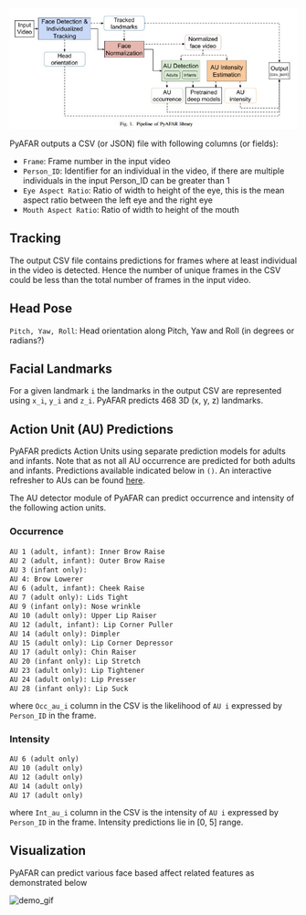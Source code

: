 
![pyafar_pipeline](../images/pyafar_pipeline.JPG)

PyAFAR outputs a CSV (or JSON) file with following columns (or fields):


- `Frame`: Frame number in the input video
- `Person_ID`: Identifier for an individual in the video, if there are multiple individuals in the input Person_ID can be greater than 1
- `Eye Aspect Ratio`: Ratio of width to height of the eye, this is the mean aspect ratio between the left eye and the right eye
- `Mouth Aspect Ratio`: Ratio of width to height of the mouth


## Tracking

The output CSV file contains predictions for frames where at least individual in the video is detected. Hence the number of unique frames in the CSV could be less than the total number of frames in the input video.


## Head Pose

`Pitch, Yaw, Roll`: Head orientation along Pitch, Yaw and Roll (in degrees or radians?)

## Facial Landmarks

For a given landmark `i` the landmarks in the output CSV are represented using `x_i`, `y_i` and `z_i`. PyAFAR predicts 468 3D (x, y, z) landmarks. 


## Action Unit (AU) Predictions

PyAFAR predicts Action Units using separate prediction models for adults and infants. Note that as not all AU occurrence are predicted for both adults and infants. Predictions available indicated below in `()`. An interactive refresher to AUs can be found [here](https://sites.pitt.edu/~jeffcohn/FACSmodule.html).

The AU detector module of PyAFAR can predict occurrence and intensity of the following action units. 

### Occurrence

```
AU 1 (adult, infant): Inner Brow Raise
AU 2 (adult, infant): Outer Brow Raise
AU 3 (infant only): 
AU 4: Brow Lowerer
AU 6 (adult, infant): Cheek Raise
AU 7 (adult only): Lids Tight
AU 9 (infant only): Nose wrinkle
AU 10 (adult only): Upper Lip Raiser
AU 12 (adult, infant): Lip Corner Puller
AU 14 (adult only): Dimpler
AU 15 (adult only): Lip Corner Depressor
AU 17 (adult only): Chin Raiser
AU 20 (infant only): Lip Stretch
AU 23 (adult only): Lip Tightener
AU 24 (adult only): Lip Presser
AU 28 (infant only): Lip Suck
```

where `Occ_au_i` column in the CSV is the likelihood of `AU i` expressed by `Person_ID` in the frame. 


### Intensity

```
AU 6 (adult only)
AU 10 (adult only)
AU 12 (adult only)
AU 14 (adult only)
AU 17 (adult only)
```

where `Int_au_i` column in the CSV is the intensity of `AU i` expressed by `Person_ID` in the frame. Intensity predictions lie in [0, 5] range.


## Visualization

PyAFAR can predict various face based affect related features as demonstrated below

![demo_gif](../images/pyafar_demo.gif)